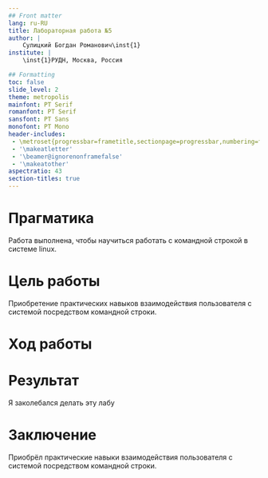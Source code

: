 ```yaml
---
## Front matter
lang: ru-RU
title: Лабораторная работа №5  
author: |
    Сулицкий Богдан Романович\inst{1}
institute: |
    \inst{1}РУДН, Москва, Россия

## Formatting
toc: false
slide_level: 2
theme: metropolis
mainfont: PT Serif
romanfont: PT Serif
sansfont: PT Sans
monofont: PT Mono
header-includes: 
 - \metroset{progressbar=frametitle,sectionpage=progressbar,numbering=fraction}
 - '\makeatletter'
 - '\beamer@ignorenonframefalse'
 - '\makeatother'
aspectratio: 43
section-titles: true
---
```

# Прагматика
Работа выполнена, чтобы научиться работать с командной строкой в системе linux.

# Цель работы
Приобретение практических навыков взаимодействия пользователя с системой посредством командной строки.

# Ход работы


# Результат
Я заколебался делать эту лабу

# Заключение
Приобрёл практические навыки взаимодействия пользователя с системой посредством командной строки.